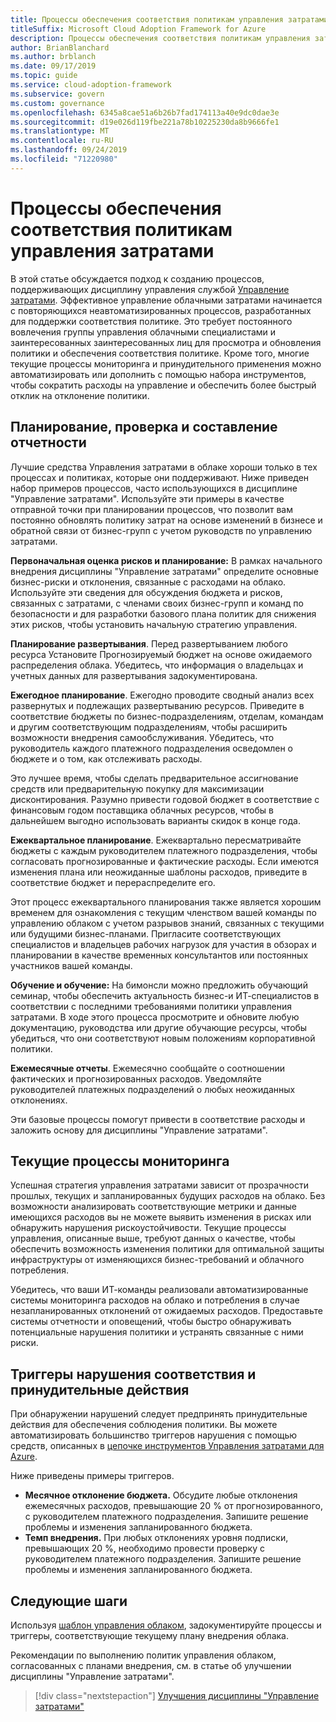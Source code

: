 ```yaml
---
title: Процессы обеспечения соответствия политикам управления затратами
titleSuffix: Microsoft Cloud Adoption Framework for Azure
description: Процессы обеспечения соответствия политикам управления затратами
author: BrianBlanchard
ms.author: brblanch
ms.date: 09/17/2019
ms.topic: guide
ms.service: cloud-adoption-framework
ms.subservice: govern
ms.custom: governance
ms.openlocfilehash: 6345a8cae51a6b26b7fad174113a40e9dc0dae3e
ms.sourcegitcommit: d19e026d119fbe221a78b10225230da8b9666fe1
ms.translationtype: MT
ms.contentlocale: ru-RU
ms.lasthandoff: 09/24/2019
ms.locfileid: "71220980"
---
```

# <a name="cost-management-policy-compliance-processes"></a>Процессы обеспечения соответствия политикам управления затратами

В этой статье обсуждается подход к созданию процессов, поддерживающих дисциплину управления службой [Управление затратами](./index.md). Эффективное управление облачными затратами начинается с повторяющихся неавтоматизированных процессов, разработанных для поддержки соответствия политике. Это требует постоянного вовлечения группы управления облачными специалистами и заинтересованных заинтересованных лиц для просмотра и обновления политики и обеспечения соответствия политике. Кроме того, многие текущие процессы мониторинга и принудительного применения можно автоматизировать или дополнить с помощью набора инструментов, чтобы сократить расходы на управление и обеспечить более быстрый отклик на отклонение политики.

## <a name="planning-review-and-reporting-processes"></a>Планирование, проверка и составление отчетности

Лучшие средства Управления затратами в облаке хороши только в тех процессах и политиках, которые они поддерживают. Ниже приведен набор примеров процессов, часто использующихся в дисциплине "Управление затратами". Используйте эти примеры в качестве отправной точки при планировании процессов, что позволит вам постоянно обновлять политику затрат на основе изменений в бизнесе и обратной связи от бизнес-групп с учетом руководств по управлению затратами.

**Первоначальная оценка рисков и планирование:** В рамках начального внедрения дисциплины "Управление затратами" определите основные бизнес-риски и отклонения, связанные с расходами на облако. Используйте эти сведения для обсуждения бюджета и рисков, связанных с затратами, с членами своих бизнес-групп и команд по безопасности и для разработки базового плана политик для снижения этих рисков, чтобы установить начальную стратегию управления.

**Планирование развертывания**. Перед развертыванием любого ресурса Установите Прогнозируемый бюджет на основе ожидаемого распределения облака. Убедитесь, что информация о владельцах и учетных данных для развертывания задокументирована.

**Ежегодное планирование**. Ежегодно проводите сводный анализ всех развернутых и подлежащих развертыванию ресурсов. Приведите в соответствие бюджеты по бизнес-подразделениям, отделам, командам и другим соответствующим подразделениям, чтобы расширить возможности внедрения самообслуживания. Убедитесь, что руководитель каждого платежного подразделения осведомлен о бюджете и о том, как отслеживать расходы.

Это лучшее время, чтобы сделать предварительное ассигнование средств или предварительную покупку для максимизации дисконтирования. Разумно привести годовой бюджет в соответствие с финансовым годом поставщика облачных ресурсов, чтобы в дальнейшем выгодно использовать варианты скидок в конце года.

**Ежеквартальное планирование**. Ежеквартально пересматривайте бюджеты с каждым руководителем платежного подразделения, чтобы согласовать прогнозированные и фактические расходы. Если имеются изменения плана или неожиданные шаблоны расходов, приведите в соответствие бюджет и перераспределите его.

Этот процесс ежеквартального планирования также является хорошим временем для ознакомления с текущим членством вашей команды по управлению облаком с учетом разрывов знаний, связанных с текущими или будущими бизнес-планами. Пригласите соответствующих специалистов и владельцев рабочих нагрузок для участия в обзорах и планировании в качестве временных консультантов или постоянных участников вашей команды.

**Обучение и обучение:** На бимонсли можно предложить обучающий семинар, чтобы обеспечить актуальность бизнес-и ИТ-специалистов в соответствии с последними требованиями политики управления затратами. В ходе этого процесса просмотрите и обновите любую документацию, руководства или другие обучающие ресурсы, чтобы убедиться, что они соответствуют новым положениям корпоративной политики.

**Ежемесячные отчеты**. Ежемесячно сообщайте о соотношении фактических и прогнозированных расходов. Уведомляйте руководителей платежных подразделений о любых неожиданных отклонениях.

Эти базовые процессы помогут привести в соответствие расходы и заложить основу для дисциплины "Управление затратами".

## <a name="ongoing-monitoring-processes"></a>Текущие процессы мониторинга

Успешная стратегия управления затратами зависит от прозрачности прошлых, текущих и запланированных будущих расходов на облако. Без возможности анализировать соответствующие метрики и данные имеющихся расходов вы не можете выявить изменения в рисках или обнаружить нарушения рискоустойчивости. Текущие процессы управления, описанные выше, требуют данных о качестве, чтобы обеспечить возможность изменения политики для оптимальной защиты инфраструктуры от изменяющихся бизнес-требований и облачного потребления.

Убедитесь, что ваши ИТ-команды реализовали автоматизированные системы мониторинга расходов на облако и потребления в случае незапланированных отклонений от ожидаемых расходов. Предоставьте системы отчетности и оповещений, чтобы быстро обнаруживать потенциальные нарушения политики и устранять связанные с ними риски.

## <a name="compliance-violation-triggers-and-enforcement-actions"></a>Триггеры нарушения соответствия и принудительные действия

При обнаружении нарушений следует предпринять принудительные действия для обеспечения соблюдения политики. Вы можете автоматизировать большинство триггеров нарушения с помощью средств, описанных в [цепочке инструментов Управления затратами для Azure](./toolchain.md).

Ниже приведены примеры триггеров.

- **Месячное отклонение бюджета.** Обсудите любые отклонения ежемесячных расходов, превышающие 20 % от прогнозированного, с руководителем платежного подразделения. Запишите решение проблемы и изменения запланированного бюджета.
- **Темп внедрения.** При любых отклонениях уровня подписки, превышающих 20 %, необходимо провести проверку с руководителем платежного подразделения. Запишите решение проблемы и изменения запланированного бюджета.

## <a name="next-steps"></a>Следующие шаги

Используя [шаблон управления облаком](./template.md), задокументируйте процессы и триггеры, соответствующие текущему плану внедрения облака.

Рекомендации по выполнению политик управления облаком, согласованных с планами внедрения, см. в статье об улучшении дисциплины "Управление затратами".

> [!div class="nextstepaction"]
> [Улучшения дисциплины "Управление затратами"](./discipline-improvement.md)
